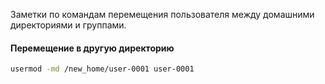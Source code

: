Заметки по командам перемещения пользователя между домашними директориями и группами.

#### Перемещение в другую директорию

```bash
usermod -md /new_home/user-0001 user-0001
```
